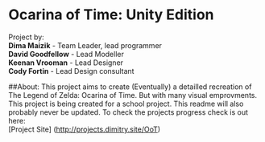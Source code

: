 # Ocarina of Time: Unity Edition
Project by:  
**Dima Maizik** - Team Leader, lead programmer  
**David Goodfellow** - Lead Modeller  
**Keenan Vrooman** - Lead Designer  
**Cody Fortin** - Lead Design consultant  
  
  
##About:
This project aims to create (Eventually) a detailled recreation of The Legend of Zelda: Ocarina of Time. But with many visual emprovments.  
This project is being created for a school project. This readme will also probably never be updated. To check the projects progress check is out here:  
[Project Site] (http://projects.dimitry.site/OoT)
